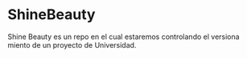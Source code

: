 # ShineBeauty
Shine Beauty es un repo en el cual estaremos controlando el versiona miento de un proyecto de Universidad.
